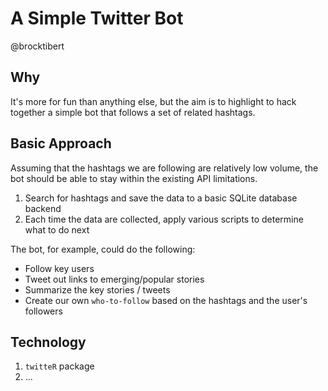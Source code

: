 # A Simple Twitter Bot
@brocktibert 


## Why
It's more for fun than anything else, but the aim is to highlight to hack together a simple bot that follows a set of related hashtags. 


## Basic Approach
Assuming that the hashtags we are following are relatively low volume, the bot should be able to stay within the existing API limitations.   

1.  Search for hashtags and save the data to a basic SQLite database backend  
2.  Each time the data are collected, apply various scripts to determine what to do next

The bot, for example, could do the following: 

-  Follow key users  
-  Tweet out links to emerging/popular stories  
-  Summarize the key stories / tweets  
-  Create our own `who-to-follow` based on the hashtags and the user's followers  

## Technology

1.  `twitteR` package  
2.  ...

